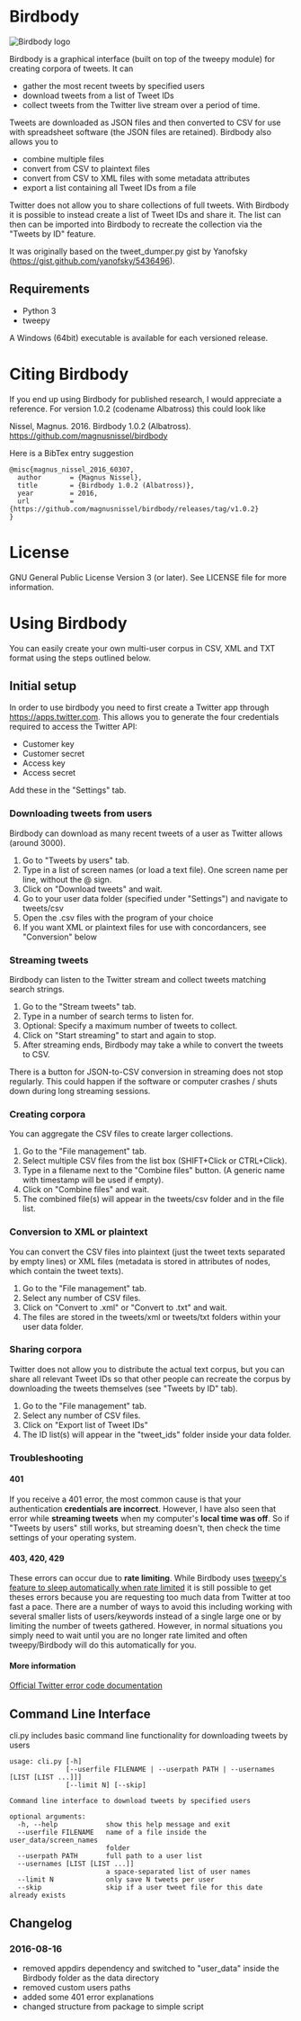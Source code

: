 # Birdbody
![Birdbody logo](https://github.com/magnusnissel/birdbody/blob/master/assets/birdbody_fb_profile.png)


Birdbody is a graphical interface (built on top of the tweepy module) for creating corpora of tweets. It can

- gather the most recent tweets by specified users
- download tweets from a list of Tweet IDs
- collect tweets from the Twitter live stream over a period of time.

Tweets are downloaded as JSON files and then converted to CSV for use with spreadsheet software (the JSON files are retained). Birdbody also allows you to

- combine multiple files 
- convert from CSV to plaintext files
- convert from CSV to XML files with some metadata attributes
- export a list containing all Tweet IDs from a file

Twitter does not allow you to share collections of full tweets. With Birdbody it is possible to instead create a list of Tweet IDs and share it. The list can then can be imported into Birdbody to recreate the collection via the "Tweets by ID" feature.


It was originally based on the tweet_dumper.py gist by Yanofsky (https://gist.github.com/yanofsky/5436496).

## Requirements
  * Python 3
  * tweepy

A  Windows (64bit) executable is available for each versioned release.

# Citing Birdbody

If you end up using Birdbody for published research, I would appreciate a reference. For version 1.0.2 (codename Albatross) this could look like


Nissel, Magnus. 2016. Birdbody 1.0.2 (Albatross). https://github.com/magnusnissel/birdbody


Here is a BibTex entry suggestion
```
@misc{magnus_nissel_2016_60307,
  author       = {Magnus Nissel},
  title        = {Birdbody 1.0.2 (Albatross)},
  year         = 2016,
  url          = {https://github.com/magnusnissel/birdbody/releases/tag/v1.0.2}
}
```

# License
GNU General Public License Version 3 (or later). See LICENSE file for more information.

# Using Birdbody
You can easily create your own multi-user corpus in CSV, XML and TXT format using the steps outlined below.

## Initial setup
In order to use birdbody you need to first create a Twitter app through https://apps.twitter.com.
This allows you to generate the four credentials required to access the Twitter API:
 
 * Customer key
 * Customer secret
 * Access key
 * Access secret

Add these in the "Settings" tab.

### Downloading tweets from users
Birdbody can download as many recent tweets of a user as Twitter allows (around 3000).

1. Go to "Tweets by users" tab.
2. Type in a list of screen names (or load a text file). One screen name per line, without the @ sign.
3. Click on "Download tweets" and wait.
5. Go to your user data folder (specified under "Settings") and navigate to tweets/csv
6. Open the .csv files with the program of your choice
7. If you want XML or plaintext files for use with concordancers, see "Conversion" below

### Streaming tweets
Birdbody can listen to the Twitter stream and collect tweets matching search strings.

1. Go to the "Stream tweets" tab.
2. Type in a number of search terms to listen for.
3. Optional: Specify a maximum number of tweets to collect.
4. Click on "Start streaming" to start and again to stop.
5. After streaming ends, Birdbody may take a while to convert the tweets to CSV.

There is a button for JSON-to-CSV conversion in streaming does not stop regularly. This could happen if the software or computer crashes / shuts down during long streaming sessions.

### Creating corpora
You can aggregate the CSV files to create larger collections.

1. Go to the "File management" tab.
2. Select multiple CSV files from the list box (SHIFT+Click or CTRL+Click).
3. Type in a filename  next to the "Combine files" button. (A generic name with timestamp will be used if empty).
4. Click on "Combine files" and wait.
5. The combined file(s) will appear in the tweets/csv folder and in the file list.

### Conversion to XML or plaintext ###
You can convert the CSV files into plaintext (just the tweet texts separated by empty lines) or XML files (metadata is stored in attributes of <tweet> nodes, which contain the tweet texts).

1. Go to the "File management" tab.
2. Select any number of CSV files.
3. Click on "Convert to .xml" or "Convert to .txt" and wait.
4. The files are stored in the tweets/xml or tweets/txt folders within your user data folder. 

### Sharing corpora
Twitter does not allow you to distribute the actual text corpus, but you can share all relevant Tweet IDs so that other people can recreate the corpus by downloading the tweets themselves (see "Tweets by ID" tab).

1. Go to the "File management" tab.
2. Select any number of CSV files.
3. Click on "Export list of Tweet IDs"
4. The ID list(s) will appear in the "tweet_ids" folder inside your data folder.

### Troubleshooting

#### 401
If you receive a 401 error, the most common cause is that your authentication __credentials are incorrect__. However, I have also seen that error 
while __streaming tweets__ when my computer's __local time was off__. So if "Tweets by users" still works, but streaming doesn't, then check the time settings
of your operating system.

#### 403, 420, 429
These errors can occur due to __rate limiting__. While Birdbody uses [tweepy's feature to sleep automatically when rate limited](http://docs.tweepy.org/en/v3.2.0/api.html#API) 
it is still possible to get theses errors because you are requesting too much data from Twitter at too fast a pace. There are a number of ways to avoid this including
working with several smaller lists of users/keywords instead of a single large one or by limiting the number of tweets gathered. However, in normal situations you simply
need to wait until you are no longer rate limited and often tweepy/Birdbody will do this automatically for you.

#### More information 
[Official Twitter error code documentation](https://dev.twitter.com/overview/api/response-codes)



## Command Line Interface
cli.py includes basic command line functionality for downloading tweets by users
```
usage: cli.py [-h]
              [--userfile FILENAME | --userpath PATH | --usernames [LIST [LIST ...]]]
              [--limit N] [--skip]

Command line interface to download tweets by specified users

optional arguments:
  -h, --help            show this help message and exit
  --userfile FILENAME   name of a file inside the user_data/screen_names
                        folder
  --userpath PATH       full path to a user list
  --usernames [LIST [LIST ...]]
                        a space-separated list of user names
  --limit N             only save N tweets per user
  --skip                skip if a user tweet file for this date already exists
  ```



## Changelog

### 2016-08-16
- removed appdirs dependency and switched to "user_data" inside the Birdbody folder as the data directory
- removed custom users paths
- added some 401 error explanations
- changed structure from package to simple script



